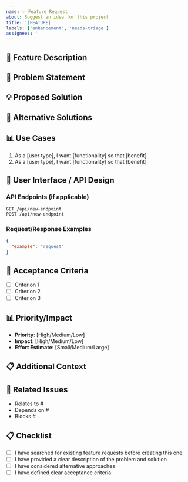 ```yaml
---
name: ✨ Feature Request
about: Suggest an idea for this project
title: '[FEATURE] '
labels: ['enhancement', 'needs-triage']
assignees: ''
---
```


## 🎯 Feature Description
<!-- A clear and concise description of what you want to happen -->

## 🤔 Problem Statement
<!-- Is your feature request related to a problem? Please describe. -->
<!-- A clear and concise description of what the problem is. Ex. I'm always frustrated when [...] -->

## 💡 Proposed Solution
<!-- Describe the solution you'd like -->
<!-- A clear and concise description of what you want to happen. -->

## 🔄 Alternative Solutions
<!-- Describe alternatives you've considered -->
<!-- A clear and concise description of any alternative solutions or features you've considered. -->

## 📊 Use Cases
<!-- Describe specific use cases for this feature -->
1. As a [user type], I want [functionality] so that [benefit]
2. As a [user type], I want [functionality] so that [benefit]

## 🎨 User Interface / API Design
<!-- If applicable, describe how the feature would work from a user perspective -->

### API Endpoints (if applicable)
```http
GET /api/new-endpoint
POST /api/new-endpoint
```

### Request/Response Examples
```json
{
  "example": "request"
}
```

## 🧪 Acceptance Criteria
<!-- Define what "done" looks like for this feature -->
- [ ] Criterion 1
- [ ] Criterion 2
- [ ] Criterion 3

## 📊 Priority/Impact
<!-- Help us understand the importance of this feature -->
- **Priority**: [High/Medium/Low]
- **Impact**: [High/Medium/Low]
- **Effort Estimate**: [Small/Medium/Large]

## 📋 Additional Context
<!-- Add any other context, mockups, or examples about the feature request here -->

## 🔗 Related Issues
<!-- Link to any related issues or discussions -->
- Relates to #
- Depends on #
- Blocks #

## 📋 Checklist
- [ ] I have searched for existing feature requests before creating this one
- [ ] I have provided a clear description of the problem and solution
- [ ] I have considered alternative approaches
- [ ] I have defined clear acceptance criteria
